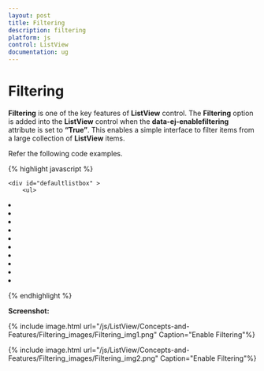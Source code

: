 ```yaml
---
layout: post
title: Filtering
description: filtering
platform: js
control: ListView
documentation: ug
---
```


# Filtering

**Filtering** is one of the key features of **ListView** control. The **Filtering** option is added into the **ListView** control when the **data-ej-enablefiltering** attribute is set to **“True”**. This enables a simple interface to filter items from a large collection of **ListView** items.

Refer the following code examples.



{% highlight javascript %}


    <div id="defaultlistbox" >
        <ul>
<li data-ej-text="Artwork"></li>
<li data-ej-text="Abstract"></li>
<li data-ej-text="2 Acrylic Mediums"></li>
<li data-ej-text="Creative Acrylic"></li>
<li data-ej-text="Modern Painting"></li>
<li data-ej-text="Canvas Art"></li>
<li data-ej-text="Black white"></li>
<li data-ej-text="Children"></li>
<li data-ej-text="Preschool Crafts"></li>
<li data-ej-text="School-age Crafts"></li>
</ul>
    </div>       
    <script type="text/javascript">
        $(function () {
            $("#defaultlistbox").ejListView({ width:300, enableFiltering:true });
        });
    </script>



{% endhighlight %}



**Screenshot:**

{% include image.html url="/js/ListView/Concepts-and-Features/Filtering_images/Filtering_img1.png" Caption="Enable Filtering"%}



{% include image.html url="/js/ListView/Concepts-and-Features/Filtering_images/Filtering_img2.png" Caption="Enable Filtering"%}

